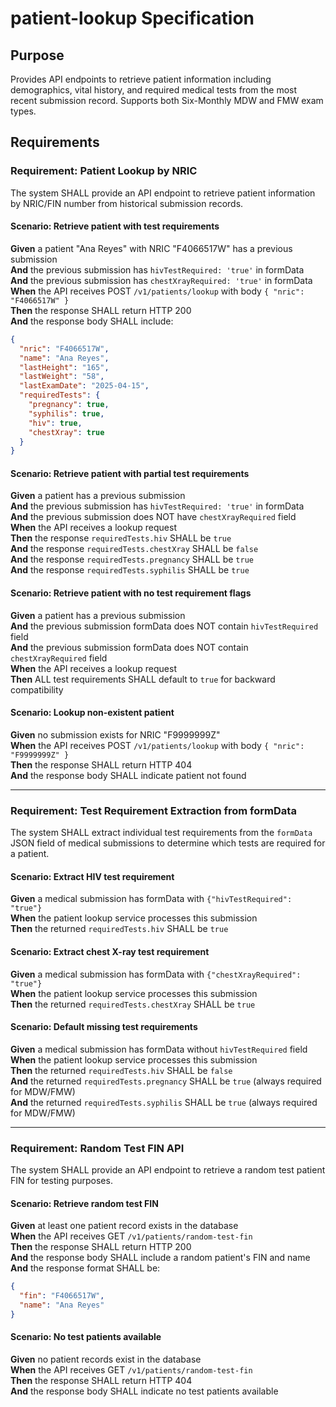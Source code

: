 # patient-lookup Specification

## Purpose
Provides API endpoints to retrieve patient information including demographics, vital history, and required medical tests from the most recent submission record. Supports both Six-Monthly MDW and FMW exam types.

## Requirements

### Requirement: Patient Lookup by NRIC
The system SHALL provide an API endpoint to retrieve patient information by NRIC/FIN number from historical submission records.

#### Scenario: Retrieve patient with test requirements
**Given** a patient "Ana Reyes" with NRIC "F4066517W" has a previous submission  
**And** the previous submission has `hivTestRequired: 'true'` in formData  
**And** the previous submission has `chestXrayRequired: 'true'` in formData  
**When** the API receives POST `/v1/patients/lookup` with body `{ "nric": "F4066517W" }`  
**Then** the response SHALL return HTTP 200  
**And** the response body SHALL include:
```json
{
  "nric": "F4066517W",
  "name": "Ana Reyes",
  "lastHeight": "165",
  "lastWeight": "58",
  "lastExamDate": "2025-04-15",
  "requiredTests": {
    "pregnancy": true,
    "syphilis": true,
    "hiv": true,
    "chestXray": true
  }
}
```

#### Scenario: Retrieve patient with partial test requirements
**Given** a patient has a previous submission  
**And** the previous submission has `hivTestRequired: 'true'` in formData  
**And** the previous submission does NOT have `chestXrayRequired` field  
**When** the API receives a lookup request  
**Then** the response `requiredTests.hiv` SHALL be `true`  
**And** the response `requiredTests.chestXray` SHALL be `false`  
**And** the response `requiredTests.pregnancy` SHALL be `true`  
**And** the response `requiredTests.syphilis` SHALL be `true`

#### Scenario: Retrieve patient with no test requirement flags
**Given** a patient has a previous submission  
**And** the previous submission formData does NOT contain `hivTestRequired` field  
**And** the previous submission formData does NOT contain `chestXrayRequired` field  
**When** the API receives a lookup request  
**Then** ALL test requirements SHALL default to `true` for backward compatibility

#### Scenario: Lookup non-existent patient
**Given** no submission exists for NRIC "F9999999Z"  
**When** the API receives POST `/v1/patients/lookup` with body `{ "nric": "F9999999Z" }`  
**Then** the response SHALL return HTTP 404  
**And** the response body SHALL indicate patient not found

---

### Requirement: Test Requirement Extraction from formData
The system SHALL extract individual test requirements from the `formData` JSON field of medical submissions to determine which tests are required for a patient.

#### Scenario: Extract HIV test requirement
**Given** a medical submission has formData with `{"hivTestRequired": "true"}`  
**When** the patient lookup service processes this submission  
**Then** the returned `requiredTests.hiv` SHALL be `true`

#### Scenario: Extract chest X-ray test requirement
**Given** a medical submission has formData with `{"chestXrayRequired": "true"}`  
**When** the patient lookup service processes this submission  
**Then** the returned `requiredTests.chestXray` SHALL be `true`

#### Scenario: Default missing test requirements
**Given** a medical submission has formData without `hivTestRequired` field  
**When** the patient lookup service processes this submission  
**Then** the returned `requiredTests.hiv` SHALL be `false`  
**And** the returned `requiredTests.pregnancy` SHALL be `true` (always required for MDW/FMW)  
**And** the returned `requiredTests.syphilis` SHALL be `true` (always required for MDW/FMW)

---

### Requirement: Random Test FIN API
The system SHALL provide an API endpoint to retrieve a random test patient FIN for testing purposes.

#### Scenario: Retrieve random test FIN
**Given** at least one patient record exists in the database  
**When** the API receives GET `/v1/patients/random-test-fin`  
**Then** the response SHALL return HTTP 200  
**And** the response body SHALL include a random patient's FIN and name  
**And** the response format SHALL be:
```json
{
  "fin": "F4066517W",
  "name": "Ana Reyes"
}
```

#### Scenario: No test patients available
**Given** no patient records exist in the database  
**When** the API receives GET `/v1/patients/random-test-fin`  
**Then** the response SHALL return HTTP 404  
**And** the response body SHALL indicate no test patients available

